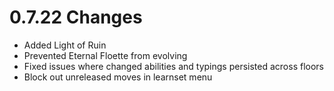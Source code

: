 # 0.7.22 Changes #

* Added Light of Ruin
* Prevented Eternal Floette from evolving
* Fixed issues where changed abilities and typings persisted across floors
* Block out unreleased moves in learnset menu
